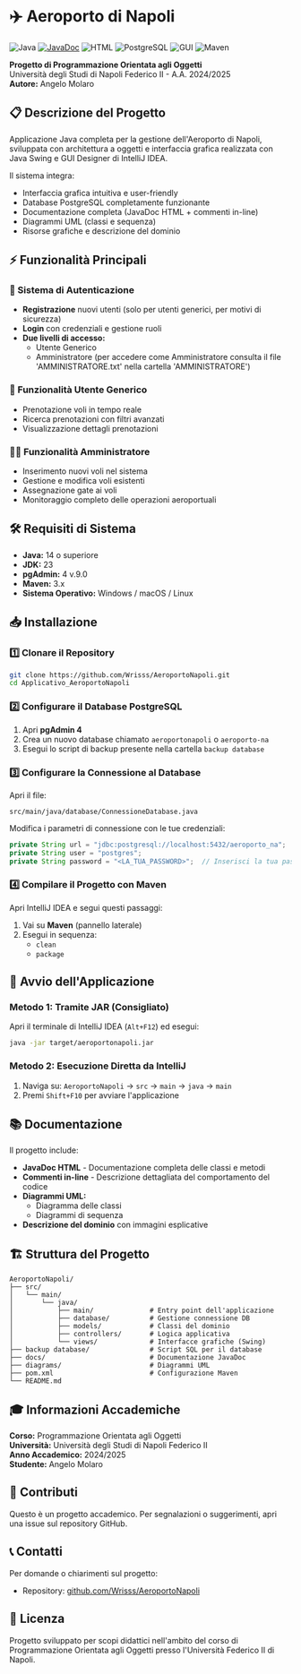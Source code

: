 # ✈️ Aeroporto di Napoli

![Java](https://img.shields.io/badge/Java-17%252B-orange)
[![JavaDoc](https://img.shields.io/badge/JavaDoc-Documentazione-blue)](https://Wrisss.github.io/AeroportoNapoli/)
![HTML](https://img.shields.io/badge/HTML5-E34F26?style=flat&logo=html5&logoColor=white)
![PostgreSQL](https://img.shields.io/badge/PostgreSQL-14%252B-blue)
![GUI](https://img.shields.io/badge/GUI-Swing-lightgrey)
![Maven](https://img.shields.io/badge/Maven-3.6%252B-blue)

**Progetto di Programmazione Orientata agli Oggetti**  
Università degli Studi di Napoli Federico II - A.A. 2024/2025  
**Autore:** Angelo Molaro

## 📋 Descrizione del Progetto

Applicazione Java completa per la gestione dell'Aeroporto di Napoli, sviluppata con architettura a oggetti e interfaccia grafica realizzata con Java Swing e GUI Designer di IntelliJ IDEA.

Il sistema integra:
- Interfaccia grafica intuitiva e user-friendly
- Database PostgreSQL completamente funzionante
- Documentazione completa (JavaDoc HTML + commenti in-line)
- Diagrammi UML (classi e sequenza)
- Risorse grafiche e descrizione del dominio

## ⚡ Funzionalità Principali

### 🔐 Sistema di Autenticazione
- **Registrazione** nuovi utenti (solo per utenti generici, per motivi di sicurezza)
- **Login** con credenziali e gestione ruoli
- **Due livelli di accesso:**
  - Utente Generico
  - Amministratore (per accedere come Amministratore consulta il file 'AMMINISTRATORE.txt' nella cartella 'AMMINISTRATORE') 

### 👤 Funzionalità Utente Generico
- Prenotazione voli in tempo reale
- Ricerca prenotazioni con filtri avanzati
- Visualizzazione dettagli prenotazioni

### 👨‍💼 Funzionalità Amministratore
- Inserimento nuovi voli nel sistema
- Gestione e modifica voli esistenti
- Assegnazione gate ai voli
- Monitoraggio completo delle operazioni aeroportuali

## 🛠️ Requisiti di Sistema

- **Java:** 14 o superiore
- **JDK:** 23
- **pgAdmin:** 4 v.9.0
- **Maven:** 3.x
- **Sistema Operativo:** Windows / macOS / Linux

## 📥 Installazione

### 1️⃣ Clonare il Repository

```bash
git clone https://github.com/Wrisss/AeroportoNapoli.git
cd Applicativo_AeroportoNapoli
```

### 2️⃣ Configurare il Database PostgreSQL

1. Apri **pgAdmin 4**
2. Crea un nuovo database chiamato `aeroportonapoli` o `aeroporto-na`
3. Esegui lo script di backup presente nella cartella `backup database`

### 3️⃣ Configurare la Connessione al Database

Apri il file:
```
src/main/java/database/ConnessioneDatabase.java
```

Modifica i parametri di connessione con le tue credenziali:

```java
private String url = "jdbc:postgresql://localhost:5432/aeroporto_na";
private String user = "postgres";
private String password = "<LA_TUA_PASSWORD>";  // Inserisci la tua password
```

### 4️⃣ Compilare il Progetto con Maven

Apri IntelliJ IDEA e segui questi passaggi:

1. Vai su **Maven** (pannello laterale)
2. Esegui in sequenza:
   - `clean`
   - `package`

## 🚀 Avvio dell'Applicazione

### Metodo 1: Tramite JAR (Consigliato)

Apri il terminale di IntelliJ IDEA (`Alt+F12`) ed esegui:

```bash
java -jar target/aeroportonapoli.jar
```

### Metodo 2: Esecuzione Diretta da IntelliJ

1. Naviga su: `AeroportoNapoli` → `src` → `main` → `java` → `main`
2. Premi `Shift+F10` per avviare l'applicazione

## 📚 Documentazione

Il progetto include:

- **JavaDoc HTML** - Documentazione completa delle classi e metodi
- **Commenti in-line** - Descrizione dettagliata del comportamento del codice
- **Diagrammi UML:**
  - Diagramma delle classi
  - Diagrammi di sequenza
- **Descrizione del dominio** con immagini esplicative

## 🏗️ Struttura del Progetto

```
AeroportoNapoli/
├── src/
│   └── main/
│       └── java/
│           ├── main/              # Entry point dell'applicazione
│           ├── database/          # Gestione connessione DB
│           ├── models/            # Classi del dominio
│           ├── controllers/       # Logica applicativa
│           └── views/             # Interfacce grafiche (Swing)
├── backup database/               # Script SQL per il database
├── docs/                          # Documentazione JavaDoc
├── diagrams/                      # Diagrammi UML
├── pom.xml                        # Configurazione Maven
└── README.md
```

## 🎓 Informazioni Accademiche

**Corso:** Programmazione Orientata agli Oggetti  
**Università:** Università degli Studi di Napoli Federico II  
**Anno Accademico:** 2024/2025  
**Studente:** Angelo Molaro

## 🤝 Contributi

Questo è un progetto accademico. Per segnalazioni o suggerimenti, apri una issue sul repository GitHub.

## 📞 Contatti

Per domande o chiarimenti sul progetto:
- Repository: [github.com/Wrisss/AeroportoNapoli](https://github.com/Wrisss/AeroportoNapoli)

## 📝 Licenza

Progetto sviluppato per scopi didattici nell'ambito del corso di Programmazione Orientata agli Oggetti presso l'Università Federico II di Napoli.
